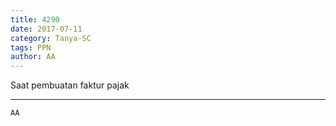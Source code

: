 ```yaml
---
title: 4290
date: 2017-07-11
category: Tanya-SC
tags: PPN
author: AA
---
```


Saat pembuatan faktur pajak

---



`AA`
